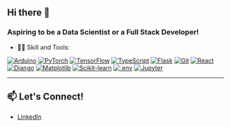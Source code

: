 ## Hi there 👋

### Aspiring to be a Data Scientist or a Full Stack Developer! 

- 🧑‍💻 Skill and Tools:

[![Arduino](https://skillicons.dev/icons?i=arduino&theme=light)](https://www.arduino.cc/) 
[![PyTorch](https://skillicons.dev/icons?i=pytorch&theme=light)](https://pytorch.org/) 
[![TensorFlow](https://skillicons.dev/icons?i=tensorflow&theme=light)](https://www.tensorflow.org/) 
[![TypeScript](https://skillicons.dev/icons?i=typescript&theme=light)](https://www.typescriptlang.org/) 
[![Flask](https://skillicons.dev/icons?i=flask&theme=light)](https://flask.palletsprojects.com/) 
[![Git](https://skillicons.dev/icons?i=git&theme=light)](https://git-scm.com/) 
[![React](https://skillicons.dev/icons?i=react&theme=light)](https://reactjs.org/) 
[![Django](https://skillicons.dev/icons?i=django&theme=light)](https://www.djangoproject.com/)
[![Matplotlib](https://skillicons.dev/icons?i=matplotlib&theme=light)](https://matplotlib.org/) 
[![Scikit-learn](https://skillicons.dev/icons?i=scikit-learn&theme=light)](https://scikit-learn.org/) 
[![.env](https://skillicons.dev/icons?i=dotenv&theme=light)](https://github.com/motdotla/dotenv) 
[![Jupyter](https://skillicons.dev/icons?i=jupyter&theme=light)](https://jupyter.org/) 



---

## 📫 Let's Connect!
- [LinkedIn](https://linkedin.com/in/aarontayhanyen)



